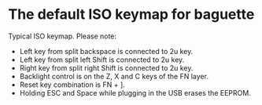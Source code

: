 # The default ISO keymap for baguette

Typical ISO keymap. Please note:
- Left key from split backspace is connected to 2u key.
- Left key from split left Shift is connected to 2u key.
- Right key from split right Shift is connected to 2u key.
- Backlight control is on the Z, X and C keys of the FN layer.
- Reset key combination is FN + ].
- Holding ESC and Space while plugging in the USB erases the EEPROM.

